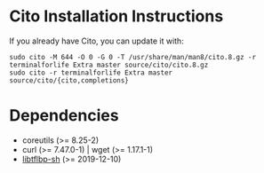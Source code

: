 # Cito Installation Instructions

If you already have Cito, you can update it with:

```
sudo cito -M 644 -O 0 -G 0 -T /usr/share/man/man8/cito.8.gz -r terminalforlife Extra master source/cito/cito.8.gz
sudo cito -r terminalforlife Extra master source/cito/{cito,completions}
```

# Dependencies

  * coreutils (>= 8.25-2)
  * curl (>= 7.47.0-1) | wget (>= 1.17.1-1)
  * [libtflbp-sh](https://github.com/terminalforlife/Extra/tree/master/source/libtflbp-sh) (>= 2019-12-10)

